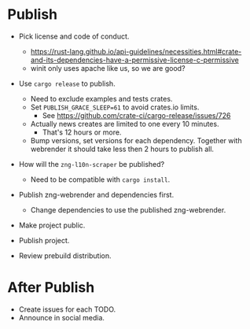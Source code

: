# Publish

* Pick license and code of conduct.
    - https://rust-lang.github.io/api-guidelines/necessities.html#crate-and-its-dependencies-have-a-permissive-license-c-permissive
    - winit only uses apache like us, so we are good?

* Use `cargo release` to publish.
    - Need to exclude examples and tests crates.
    - Set `PUBLISH_GRACE_SLEEP=61` to avoid crates.io limits.
        - See https://github.com/crate-ci/cargo-release/issues/726
    - Actually news creates are limited to one every 10 minutes.
        - That's 12 hours or more.
    - Bump versions, set versions for each dependency.
    Together with webrender it should take less then 2 hours to publish all.

* How will the `zng-l10n-scraper` be published?
    - Need to be compatible with `cargo install`.

* Publish zng-webrender and dependencies first.
    - Change dependencies to use the published zng-webrender.
* Make project public.
* Publish project.

* Review prebuild distribution.

# After Publish

* Create issues for each TODO.
* Announce in social media.